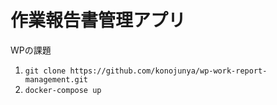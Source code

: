 # 作業報告書管理アプリ

WPの課題

1. `git clone https://github.com/konojunya/wp-work-report-management.git`
2. `docker-compose up`